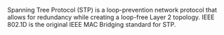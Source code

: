 Spanning Tree Protocol (STP) is a loop-prevention network protocol that allows for redundancy while creating a loop-free Layer 2 topology. IEEE 802.1D is the original IEEE MAC Bridging standard for STP.